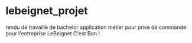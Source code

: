# lebeignet_projet
rendu de travaille de bachelor application métier pour prise de commande pour l'entreprise LeBeignet C'est Bon !
